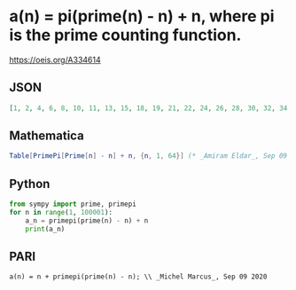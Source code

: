 # a\(n\) \= pi\(prime\(n\) \- n\) \+ n, where pi is the prime counting function\.
https://oeis.org/A334614
## JSON
```JSON
[1, 2, 4, 6, 8, 10, 11, 13, 15, 18, 19, 21, 22, 24, 26, 28, 30, 32, 34, 35, 36, 38, 40, 42, 45, 47, 48, 50, 51, 53, 55, 57, 60, 61, 65, 66, 67, 68, 70, 72, 74, 76, 77, 79, 81, 82, 85, 88, 89, 91, 93, 94, 95, 99, 101, 102, 104, 105, 106, 107, 108, 112, 116, 117]
```
## Mathematica
```Mathematica
Table[PrimePi[Prime[n] - n] + n, {n, 1, 64}] (* _Amiram Eldar_, Sep 09 2020 *)
```
## Python
```Python
from sympy import prime, primepi
for n in range(1, 100001):
    a_n = primepi(prime(n) - n) + n
    print(a_n)
```
## PARI
```PARI
a(n) = n + primepi(prime(n) - n); \\ _Michel Marcus_, Sep 09 2020
```
